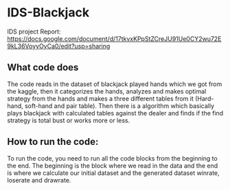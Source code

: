 # IDS-Blackjack
IDS project
Report: https://docs.google.com/document/d/17tkvxKPpStZCreJU91Ue0CY2wu72E9kL36VoyyOyCa0/edit?usp=sharing

<h2>What code does</h2>
<p>The code reads in the dataset of blackjack played hands which we got from the kaggle, then it categorizes the hands, analyzes and makes optimal strategy from the hands and makes a three different tables from it (Hard-hand, soft-hand and pair table). Then there is a algorithm which basically plays blackjack with calculated tables against the dealer and finds if the find strategy is total bust or works more or less.</p>

<h2>How to run the code:</h2>
<p>To run the code, you need to run all the code blocks from the beginning to the end. The beginning is the block where we read in the data and the end is where we calculate our initial dataset and the generated dataset winrate, loserate and drawrate.</p>
